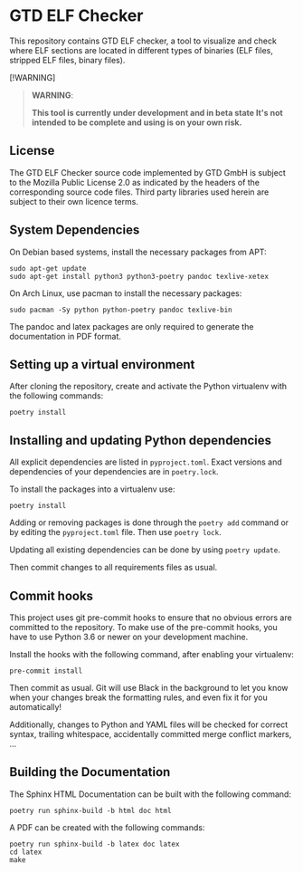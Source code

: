 # GTD ELF Checker

This repository contains GTD ELF checker, a tool to visualize and check where ELF sections are
located in different types of binaries (ELF files, stripped ELF files, binary files).

[!WARNING]
> **WARNING**:
>
> **This tool is currently under development and in beta state It's not intended
> to be complete and using is on your own risk.**

## License

The GTD ELF Checker source code implemented by GTD GmbH is subject to the Mozilla Public License 2.0
as indicated by the headers of the corresponding source code files. Third party libraries used
herein are subject to their own licence terms.

## System Dependencies

On Debian based systems, install the necessary packages from APT:

```
sudo apt-get update
sudo apt-get install python3 python3-poetry pandoc texlive-xetex
```

On Arch Linux, use pacman to install the necessary packages:

```
sudo pacman -Sy python python-poetry pandoc texlive-bin
```

The pandoc and latex packages are only required to generate the documentation in PDF format.

## Setting up a virtual environment

After cloning the repository, create and activate the Python virtualenv with
the following commands:

```
poetry install
```

## Installing and updating Python dependencies

All explicit dependencies are listed in `pyproject.toml`. Exact versions and dependencies of your
dependencies are in `poetry.lock`.

To install the packages into a virtualenv use:

```
poetry install
```

Adding or removing packages is done through the `poetry add` command or by
editing the `pyproject.toml` file. Then use `poetry lock`.

Updating all existing dependencies can be done by using `poetry update`.

Then commit changes to all requirements files as usual.

## Commit hooks

This project uses git pre-commit hooks to ensure that no obvious errors are committed to the
repository. To make use of the pre-commit hooks, you have to use Python 3.6 or newer on your
development machine.

Install the hooks with the following command, after enabling your virtualenv:

```
pre-commit install
```

Then commit as usual. Git will use Black in the background to let you know when your changes break
the formatting rules, and even fix it for you automatically!

Additionally, changes to Python and YAML files will be checked for correct syntax, trailing
whitespace, accidentally committed merge conflict markers, ...

## Building the Documentation

The Sphinx HTML Documentation can be built with the following command:

```
poetry run sphinx-build -b html doc html
```

A PDF can be created with the following commands:

```
poetry run sphinx-build -b latex doc latex
cd latex
make
```
